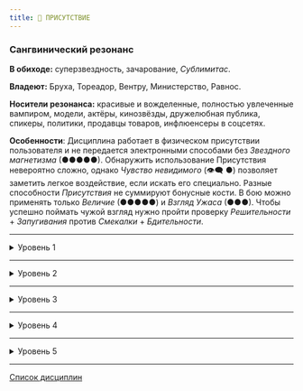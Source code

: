 ```yaml
---
title: 👑 ПРИСУТСТВИЕ
---
```

### Сангвинический резонанс

**В обиходе:** суперзвездность, зачарование, *Сублимитас*.

**Владеют:** Бруха, Тореадор, Вентру, Министерство, Равнос.

**Носители резонанса:** красивые и вожделенные, полностью увлеченные вампиром, модели, актёры, кинозвёзды, дружелюбная публика, спикеры, политики, продавцы товаров, инфлюенсеры в соцсетях.

**Особенности**: Дисциплина работает в физическом присутствии пользователя и не передается электронными способами без *Звездного магнетизма* (●●●●●). Обнаружить использование Присутствия невероятно сложно, однако *Чувство невидимого* (👁‍🗨 ●) позволяет заметить легкое воздействие, если искать его специально. Разные способности *Присутствия* не суммируют бонусные кости. В бою можно применять только *Величие* (●●●●●) и *Взгляд Ужаса* (●●●). Чтобы успешно поймать чужой взгляд нужно пройти проверку *Решительности* + *Запугивания* против *Смекалки* + *Бдительности*.

___

<details>
<summary>Уровень 1</summary>

### ● Благоговение

- **Стоимость**: —
- **Дайспул**: *Манипуляция* + *Присутствие* против *Самообладания* + *Интеллекта*
- **Система**: Вампир привлекает внимание всех окружающих и вызывает внезапную склонность к согласию с ним: значение *Присутствия* добавляется к броскам *Убеждения* или *Исполнения*, а также к некоторым другим броскам *Харизмы* на усмотрение Рассказчика. Пытающиеся активно сопротивляться цели могут пройти проверку сопротивления (см. дайспул): при победе цель может сопротивляться эффекту на одну сцену, при критическом успехе цель получает иммунитет до конца ночи. По истечении действия силы цель возвращается к своему прежнему мнению.
- **Длительность**: одна сцена или до завершения использования

___

### ● Устрашение

- **Стоимость**: —
- **Дайспул**: —
- **Система**: Вампир использует *Присутствие* для отпугивания окружающих его смертных и вампиров: уровень *Присутствия* добавляется к броскам *Запугивания*. Для того чтобы напасть на вампира необходимо пройти проверку *Решительности* + *Самообладания* (**2**). Невозможно использовать *Устрашение* и *Восхищение* (👑 ●) одновременно.
- **Длительность**: одна сцена или до завершения использования

___

### ● Глаза Змея (🧬 ●)

- **Книга**: *Anarch*, стр. 185
- **Стоимость**: —
- **Дайспул**: *Харизма* + *Присутствие* против *Смекалки* + *Самообладания*
- **Система**: Поймав взгляд смертного, вампир может привести жертву в оцепенение, пока удерживается контакт. Эффект действует одновременно только на одну жертвы и прерывается при получении урона или перемещении жертвы. Жертва может говорить, но не кричать. Чтобы успешно парализовать вампира, необходимо пройти проверку (см. дайспул), при этом в любой следующий за первым ход жертва может сбросить паралич, потратив пункт *Силы воли*.
- **Длительность**: одна сцена или до разрыва зрительного контакта
</details>

___

<details>
<summary>Уровень 2</summary>

### ●● Долгий Поцелуй

- **Стоимость**: —
- **Дайспул**: —
- **Система**: *Поцелуй* вампира вызывает практически экстаз у жертв, перекрывая ощущения от других укусов. Жертвы будут стремиться искать вампира для повторения чувства, смертные — даже становясь анемичными и болезненными от постоянной недостаточности крови или рискуя умереть. Вампир самостоятельно решает, применять ли эту способность при каждом укусе. На выбор вампира жертва получает бонус, равный половине *Присутствия* вампира (с округлением вверх) к одной из категорий атрибутов (Физическим, Социальным или Ментальным) на количество ночей, равное Присутствию вампира (с возможностью обновления после очередного укуса). По истечении этого срока жертва получает равный начальному бонусу штраф ко всем действиям, не направленным на получение новой "дозы" (в том числе — на попытки отказать вампиру в том, что он просит). Жертва может еженедельно проходить проверку *Силы воли* против значения *Присутствия* вампира, чтобы сопротивляться эффекту.
- **Длительность**: до успешного сопротивления
</details>

___

<details>
<summary>Уровень 3</summary>

### ●●● Взгляд Ужаса 🍷

- **Стоимость**: 1 пробуждение крови
- **Дайспул**: *Харизма* + *Присутствие* против *Самообладания* + *Решительности*
- **Система**: Продемонстрировав свои клыки и хищную гримасу, а затем успешно пройдя проверку (см. дайспул), вампир способен внушить чувство всеобъемлющего ужаса в одну цель: смертные убегают, оказываются парализованными страхом или подчиняются командам, а вампиры ведут себя как побитые псы либо убегают в Ротшреке.
  - *провал*: смертные могут только защищаться, пятясь в течение первого хода. Воздействия на вампиров нет.
  - *успех*: смертные убегают в страхе. Вампиры могут только защищаться в течение хода, если не потратят пункты *Силы воли*, равные количеству сдвигов броска (минимум 1 пункт *СВ*).
  - *критический успех*: смертные замирают либо падают в защитную позу. Вампиры должны пройти проверку *безумия ужаса* (**3**), при успехе на них воздействует описанный в предыдущем пункте эффект.
- **Длительность**: 1 ход

___

### ●●● Броня Осириса (⚓●●) 🍷
The Cainite cannot undo the terrible effects of immortality imposed on him, but he can create an aura of protection to prevent this terrible fate from befalling others. By touching its victim, the Children of Osiris can protect a mortal from the Embrace. If there is any attempt at Embrace, the mortal then sleeps through the night and day, waking up sick but unharmed.
* **Стоимость**: One Rouse Check. Aditionally, one Willpower point.
* **Дайспул**: Willpower.
* **Система**: the Children of Osiris touches his target, kissing his forehead. He then makes a Willpower roll, with each Success increasing the power's duration by one month. The vampire may spend a point of Willpower to increase the duration of this effect by one decade per Success. 
  While active, any character wishing to Embrace that mortal, Ghoul, or supernatural creature (such as a Mage or Werewolf) must score more Successes than the vampire on a Wits + Resolve roll. Failure indicates that the vampire simply loses interest in Embracing that victim! Success indicates that he manages to maintain his intentions to Embrace her, but he will need to make another Willpower roll and achieve more Successes than the Children of Osiris to successfully perform the Embrace. 
  Assuming the vampire can overcome this difficulty, he will then be able to Embrace the victim. Otherwise, the Embrace simply fails! The victim can remain ill for several days and nights until they wake up, remaining human.
  Note that this Discipline does not protect against any form of death other than the Embrace, and if a vampire drains the hapless victim dry and decapitates, he dies just the same. Killing the victim increases the difficulty against Humanity loss by +2, in addition to triggering a Compulsion, which will have its difficulty increased by +3.
* **Длительность**: a couple of months or decades.

___

### ●●● Очарование 🍷

- **Стоимость**: 1 пробуждение крови
- **Дайспул**: *Харизма* + *Присутствие* против *Самообладания* + *Смекалки*
- **Система**: Вампир очаровывает одну цель, заставляя ее испытать восхищение, сравнимое со встречей с любовью всей своей жизни или с любимым кумиром. Жертва постарается сделать все возможное для поддержания хороших отношений с вампиром, однако не будет наносить вред себе или своим близким. Вампиру необходимо привлечь внимание цели и успешно пройти проверку, при провале цель получает иммунитет к способности до конца ночи. При успехе вампир добавляет ко всем *Социальным* броскам против цели количество костей, равное величине *Присутствия*. Просьбы действий, которые могут нанести вред цели, ее близким или противоречат ее принципам, приводят к необходимости повторной проверки действия способности.
- **Длительность**: 1 час + 1 час за каждый сдвиг на успехе
</details>

___

<details>
<summary>Уровень 4</summary>

### ●●●● Неотразимый голос (🔗 ●)

- **Стоимость**: без дополнительной стоимости
- **Дайспул**: —
- **Система**: *Присутствие* становится проводником для *Доминирования* вампира. Теперь для использования способностей *Доминирования* достаточно, чтобы цель слышала голос вампира без использования технических и электронных средств, таких как телефоны, телевидение или домофоны.
- **Длительность**: пассивно

___

### ●●●● Призыв 🍷

- **Стоимость**: 1 пробуждение крови
- **Дайспул**: *Манипуляция* + *Присутствие* против *Самообладания* + *Интеллекта*
- **Система**: Вампир может призвать любого смертного или вампира, на которого он ранее использовал *Благоговение* (●), *Очарование* (●●●) или *Величие* (●●●●●), либо который хотя бы раз выпил кровь вампира. Цель знает место и личность призывателя. Эффект завершается вместе с ночью. Призываемый чувствует тягу и попытается избавиться от нее, явившись к призывателю, однако не будет ставить себя под угрозу финансово или физически.
- **Длительность**: 1 ночь

___

### ●●●● Магнум Опус (🍷+X) (👁‍🗨 ●●●)

- **Стоимость**: 1  или несколько пробуждений крови
- **Дайспул**: *Харизма*, *Манипуляция* + *Ремесло*
- **Система**: Вампир позволяет возможность вложить частицу своей *витаэ* в произведенный им художественный *проект* (не выдерживающий тщательной критики, однако поражающий мимолетных наблюдателей). Перед каждым *броском проекта* вампир выполняет *Пробуждение крови*. СЛ проекта — **10** или больше. При успешном завершении *проекта* в образце искусства остается остаточный след *Присутствия* вампира. Наблюдатели *Опуса* должны пройти проверку *Самообладания* + *Решительности* (СЛ = *Присутствие*) или же попасть под влияние аналога *Благоговения* (👑 ●) либо *Устрашения* (👑 ●), исходящих от шедевра. Критический успех на броске сопротивления делает наблюдателя иммунным к этому произведению. Шедевр не производит дополнительных впечатлений, кроме начального. Критики и наблюдатели, покинувшие место размещения *Магнума Опуса* спонтанно обнаруживают в нём изъяны и недостатки.
- **Длительность**: —
</details>

___

<details>
<summary>Уровень 5</summary>

### ●●●●● Величие 🍷🍷

- **Стоимость**: 2 пробуждения крови
- **Дайспул**: *Харизма* + *Присутствие* против *Самообладания* + *Решительности*
- **Система**: Вампир сверхъестественным образом усиливает свой образ, добиваясь эффекта невероятного восхищения, панического ужаса или полной готовности служить. Люди в присутствии вампира могут только пялиться на него с отвисшей челюстью или отворачивать свой взгляд в страхе либо подчинении. Любое действие против вампира, за исключением самозащиты, должно предваряться броском дайспулов. Успех позволяет восстановить свободу действий на 1 ход + 1 ход за каждый сдвиг, критический успех позволяет игнорировать эффект на всю сцену.
- **Длительность**: 1 сцена

___

### ●●●●● Звёздный магнетизм (X+🍷)

- **Стоимость**: 1 дополнительное пробуждение крови
- **Дайспул**: —
- **Система**: Силы Присутствия вампира теперь влияют на зрителей живых трансляций или телефонных собеседников. Видео или аудиозаписи всё так же не несут воздействия на цель. *Благоговение*, *Устрашение* и *Очарование* могут передаваться по живым трансляциям телефонов или экранов. При использовании *Очарования* необходимо отчетливо произнести имя своей единственной цели — все остальные зрители просто посчитают вампира очаровательным, но не более того.
- **Длительность**: в зависимости от используемой силы
</details>

___

[Список дисциплин](index.md)